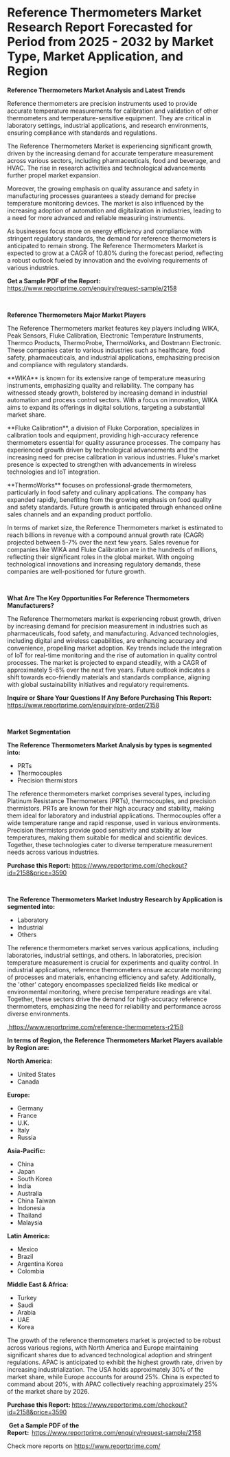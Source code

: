 <p><h1>Reference Thermometers Market Research Report Forecasted for Period from 2025 -  2032 by Market Type, Market Application, and Region</h1></p><p><strong>Reference Thermometers Market Analysis and Latest Trends</strong></p>
<p><p>Reference thermometers are precision instruments used to provide accurate temperature measurements for calibration and validation of other thermometers and temperature-sensitive equipment. They are critical in laboratory settings, industrial applications, and research environments, ensuring compliance with standards and regulations.</p><p>The Reference Thermometers Market is experiencing significant growth, driven by the increasing demand for accurate temperature measurement across various sectors, including pharmaceuticals, food and beverage, and HVAC. The rise in research activities and technological advancements further propel market expansion. </p><p>Moreover, the growing emphasis on quality assurance and safety in manufacturing processes guarantees a steady demand for precise temperature monitoring devices. The market is also influenced by the increasing adoption of automation and digitalization in industries, leading to a need for more advanced and reliable measuring instruments.</p><p>As businesses focus more on energy efficiency and compliance with stringent regulatory standards, the demand for reference thermometers is anticipated to remain strong. The Reference Thermometers Market is expected to grow at a CAGR of 10.80% during the forecast period, reflecting a robust outlook fueled by innovation and the evolving requirements of various industries.</p></p>
<p><strong>Get a Sample PDF of the Report:&nbsp;</strong> <a href="https://www.reportprime.com/enquiry/request-sample/2158?utm_campaign=2630&utm_medium=2&utm_source=Github&utm_content=ia&utm_term=18032025&utm_id=reference-thermometers">https://www.reportprime.com/enquiry/request-sample/2158</a></p>
<p>&nbsp;</p>
<p><strong>Reference Thermometers Major Market Players</strong></p>
<p><p>The Reference Thermometers market features key players including WIKA, Peak Sensors, Fluke Calibration, Electronic Temperature Instruments, Thermco Products, ThermoProbe, ThermoWorks, and Dostmann Electronic. These companies cater to various industries such as healthcare, food safety, pharmaceuticals, and industrial applications, emphasizing precision and compliance with regulatory standards.</p><p>**WIKA** is known for its extensive range of temperature measuring instruments, emphasizing quality and reliability. The company has witnessed steady growth, bolstered by increasing demand in industrial automation and process control sectors. With a focus on innovation, WIKA aims to expand its offerings in digital solutions, targeting a substantial market share.</p><p>**Fluke Calibration**, a division of Fluke Corporation, specializes in calibration tools and equipment, providing high-accuracy reference thermometers essential for quality assurance processes. The company has experienced growth driven by technological advancements and the increasing need for precise calibration in various industries. Fluke's market presence is expected to strengthen with advancements in wireless technologies and IoT integration.</p><p>**ThermoWorks** focuses on professional-grade thermometers, particularly in food safety and culinary applications. The company has expanded rapidly, benefiting from the growing emphasis on food quality and safety standards. Future growth is anticipated through enhanced online sales channels and an expanding product portfolio.</p><p>In terms of market size, the Reference Thermometers market is estimated to reach billions in revenue with a compound annual growth rate (CAGR) projected between 5-7% over the next few years. Sales revenue for companies like WIKA and Fluke Calibration are in the hundreds of millions, reflecting their significant roles in the global market. With ongoing technological innovations and increasing regulatory demands, these companies are well-positioned for future growth.</p></p>
<p>&nbsp;</p>
<p><strong>What Are The Key Opportunities For Reference Thermometers Manufacturers?</strong></p>
<p><p>The Reference Thermometers market is experiencing robust growth, driven by increasing demand for precision measurement in industries such as pharmaceuticals, food safety, and manufacturing. Advanced technologies, including digital and wireless capabilities, are enhancing accuracy and convenience, propelling market adoption. Key trends include the integration of IoT for real-time monitoring and the rise of automation in quality control processes. The market is projected to expand steadily, with a CAGR of approximately 5-6% over the next five years. Future outlook indicates a shift towards eco-friendly materials and standards compliance, aligning with global sustainability initiatives and regulatory requirements.</p></p>
<p><strong>Inquire or Share Your Questions If Any Before Purchasing This Report:</strong> <a href="https://www.reportprime.com/enquiry/pre-order/2158?utm_campaign=2630&utm_medium=2&utm_source=Github&utm_content=ia&utm_term=18032025&utm_id=reference-thermometers">https://www.reportprime.com/enquiry/pre-order/2158</a></p>
<p>&nbsp;</p>
<p><strong>Market Segmentation</strong></p>
<p><strong>The Reference Thermometers Market Analysis by types is segmented into:</strong></p>
<p><ul><li>PRTs</li><li>Thermocouples</li><li>Precision thermistors</li></ul></p>
<p><p>The reference thermometers market comprises several types, including Platinum Resistance Thermometers (PRTs), thermocouples, and precision thermistors. PRTs are known for their high accuracy and stability, making them ideal for laboratory and industrial applications. Thermocouples offer a wide temperature range and rapid response, used in various environments. Precision thermistors provide good sensitivity and stability at low temperatures, making them suitable for medical and scientific devices. Together, these technologies cater to diverse temperature measurement needs across various industries.</p></p>
<p><strong>Purchase this Report:&nbsp;</strong><a href="https://www.reportprime.com/checkout?id=2158&price=3590&utm_campaign=2630&utm_medium=2&utm_source=Github&utm_content=ia&utm_term=18032025&utm_id=reference-thermometers">https://www.reportprime.com/checkout?id=2158&price=3590</a></p>
<p>&nbsp;</p>
<p><strong>The Reference Thermometers Market Industry Research by Application is segmented into:</strong></p>
<p><ul><li>Laboratory</li><li>Industrial</li><li>Others</li></ul></p>
<p><p>The reference thermometers market serves various applications, including laboratories, industrial settings, and others. In laboratories, precision temperature measurement is crucial for experiments and quality control. In industrial applications, reference thermometers ensure accurate monitoring of processes and materials, enhancing efficiency and safety. Additionally, the 'other' category encompasses specialized fields like medical or environmental monitoring, where precise temperature readings are vital. Together, these sectors drive the demand for high-accuracy reference thermometers, emphasizing the need for reliability and performance across diverse environments.</p></p>
<p><a href="https://www.reportprime.com/reference-thermometers-r2158?utm_campaign=2630&utm_medium=2&utm_source=Github&utm_content=ia&utm_term=18032025&utm_id=reference-thermometers">&nbsp;https://www.reportprime.com/reference-thermometers-r2158</a></p>
<p><strong>In terms of Region, the Reference Thermometers Market Players available by Region are:</strong></p>
<p>
    <p> <strong> North America: </strong>
        <ul>
            <li>United States</li>
            <li>Canada</li>
        </ul>
        </p> 
    <p> <strong> Europe: </strong>
        <ul>
            <li>Germany</li>
            <li>France</li>
            <li>U.K.</li>
            <li>Italy</li>
            <li>Russia</li>
        </ul>
        </p> 
    <p> <strong> Asia-Pacific: </strong>
        <ul>
            <li>China</li>
            <li>Japan</li>
            <li>South Korea</li>
            <li>India</li>
            <li>Australia</li>
            <li>China Taiwan</li>
            <li>Indonesia</li>
            <li>Thailand</li>
            <li>Malaysia</li>
        </ul>
        </p> 
    <p> <strong> Latin America: </strong>
        <ul>
            <li>Mexico</li>
            <li>Brazil</li>
            <li>Argentina Korea</li>
            <li>Colombia</li>
        </ul>
        </p> 
    <p> <strong> Middle East & Africa: </strong>
        <ul>
            <li>Turkey</li>
            <li>Saudi</li>
            <li>Arabia</li>
            <li>UAE</li>
            <li>Korea</li>
        </ul>
    </p>
    </p>
<p><p>The growth of the reference thermometers market is projected to be robust across various regions, with North America and Europe maintaining significant shares due to advanced technological adoption and stringent regulations. APAC is anticipated to exhibit the highest growth rate, driven by increasing industrialization. The USA holds approximately 30% of the market share, while Europe accounts for around 25%. China is expected to command about 20%, with APAC collectively reaching approximately 25% of the market share by 2026.</p></p>
<p><strong>Purchase this Report: </strong><a href="https://www.reportprime.com/checkout?id=2158&price=3590&utm_campaign=2630&utm_medium=2&utm_source=Github&utm_content=ia&utm_term=18032025&utm_id=reference-thermometers">https://www.reportprime.com/checkout?id=2158&price=3590</a></p>
<p>&nbsp;<strong>Get a Sample PDF of the Report:&nbsp;&nbsp;</strong><a href="https://www.reportprime.com/enquiry/request-sample/2158?utm_campaign=2630&utm_medium=2&utm_source=Github&utm_content=ia&utm_term=18032025&utm_id=reference-thermometers">https://www.reportprime.com/enquiry/request-sample/2158</a></p>
<p><strong></strong></p>
<p>Check more reports on <a href="https://www.reportprime.com/?utm_campaign=2630&utm_medium=2&utm_source=Github&utm_content=ia&utm_term=18032025&utm_id=reference-thermometers">https://www.reportprime.com/</a></p>